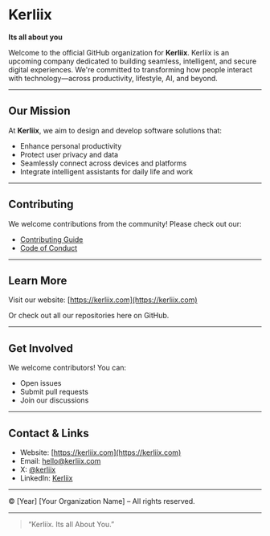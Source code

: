 # Kerliix

**Its all about you**

Welcome to the official GitHub organization for **Kerliix**.
Kerliix is an upcoming company dedicated to building seamless, intelligent, and secure digital experiences. We're committed to transforming how people interact with technology—across productivity, lifestyle, AI, and beyond.

---

## Our Mission

At **Kerliix**, we aim to design and develop software solutions that:
- Enhance personal productivity
- Protect user privacy and data
- Seamlessly connect across devices and platforms
- Integrate intelligent assistants for daily life and work

---

## Contributing

We welcome contributions from the community! Please check out our:
- [Contributing Guide](CONTRIBUTING.md)
- [Code of Conduct](CODE_OF_CONDUCT.md)

---

## Learn More

Visit our website: [https://kerliix.com](https://kerliix.com)

Or check out all our repositories here on GitHub.

---

## Get Involved

We welcome contributors! You can:
- Open issues
- Submit pull requests
- Join our discussions

---

## Contact & Links

- Website: [https://kerliix.com](https://kerliix.com)
- Email: hello@kerliix.com
- X: [@kerliix](https://twitter.com/kerliix)
- LinkedIn: [Kerliix](https://linkedin.com/company/kerliix)

---

© [Year] [Your Organization Name] – All rights reserved.

---
> “Kerliix. Its all About You.”
